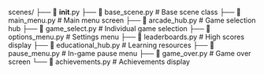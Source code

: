 scenes/
├── 🐍 __init__.py
├── 🐍 base_scene.py              # Base scene class
├── 🐍 main_menu.py               # Main menu screen
├── 🐍 arcade_hub.py              # Game selection hub
├── 🐍 game_select.py             # Individual game selection
├── 🐍 options_menu.py            # Settings menu
├── 🐍 leaderboards.py            # High scores display
├── 🐍 educational_hub.py         # Learning resources
├── 🐍 pause_menu.py              # In-game pause menu
├── 🐍 game_over.py               # Game over screen
└── 🐍 achievements.py            # Achievements display
